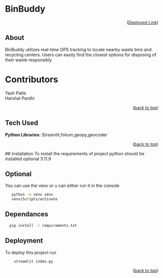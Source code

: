 
# BinBuddy
<p align="right">(<a href="https://bin-buddy.streamlit.app/">Deployed Link</a>)</p>

## About

BinBuddy utilizes real-time GPS tracking to locate nearby waste bins and
recycling centers. Users can easily find the closest options for disposing
of their waste responsibly


# Contributors

Yash Patle \
Harshal Pardhi







<p align="right">(<a href="#readme-top">back to top</a>)</p>

## Tech Used


**Python Libraries:** Streamlit,folium,geopy,geocoder






<p align="right">(<a href="#readme-top">back to top</a>)</p>
## Installation 
To install the requirements of project python should be installed  optional 3.11.9

## Optional
You can use the venv or u can either run it in the console 

```bash
   python -m venv venv
   venv/Scripts/activate
```
## Dependances
```bash
  pip install -r requirements.txt
```



## Deployment

To deploy this project run

```bash
    streamlit index.py
```

<p align="right">(<a href="#readme-top">back to top</a>)</p>


